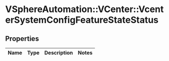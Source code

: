 # VSphereAutomation::VCenter::VcenterSystemConfigFeatureStateStatus

## Properties
Name | Type | Description | Notes
------------ | ------------- | ------------- | -------------


